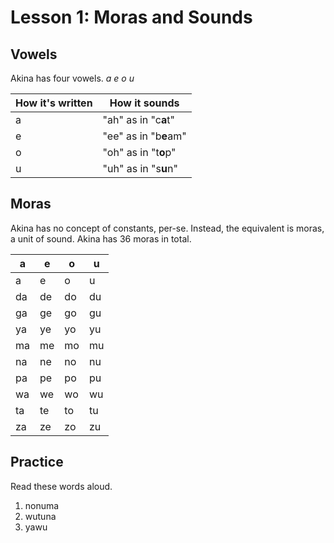 # Lesson 1: Moras and Sounds

## Vowels

Akina has four vowels. *a e o u*

| How it's written | How it sounds         |
| ---------------- | --------------------- |
| a                | "ah" as in "c**a**t"  |
| e                | "ee" as in "b**e**am" |
| o                | "oh" as in "t**o**p"  |
| u                | "uh" as in "s**u**n"  |

## Moras

Akina has no concept of constants, per-se. Instead, the equivalent is moras, a unit of sound. Akina has 36 moras in total.

 | a   | e   | o   | u   |
 | --- | --- | --- | --- |
 | a   | e   | o   | u   |
 | da  | de  | do  | du  |
 | ga  | ge  | go  | gu  |
 | ya  | ye  | yo  | yu  |
 | ma  | me  | mo  | mu  |
 | na  | ne  | no  | nu  |
 | pa  | pe  | po  | pu  |
 | wa  | we  | wo  | wu  |
 | ta  | te  | to  | tu  |
 | za  | ze  | zo  | zu  |

## Practice

Read these words aloud.

1. nonuma
2. wutuna
3. yawu